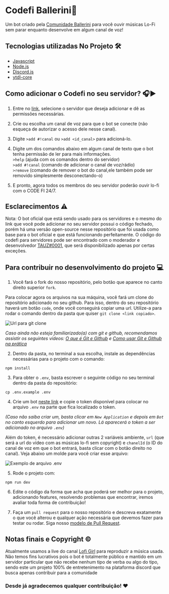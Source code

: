 # Codefi Ballerini🌃

Um bot criado pela [Comunidade Ballerini](https://discord.gg/wagxzStdcR) para você ouvir músicas Lo-Fi sem parar enquanto desenvolve em algum canal de voz!

## Tecnologias utilizadas No Projeto 🛠️

- [Javascript](https://www.javascript.com/)
- [Node.js](https://nodejs.org/en/)
- [Discord.js](https://discord.js.org/#/)
- [ytdl-core](https://www.npmjs.com/package/ytdl-core)

## Como adicionar o Codefi no seu servidor? 🎧▶

1. Entre no [link](https://discord.com/oauth2/authorize?client_id=872175056502001735&scope=bot&permissions=3149056), selecione o servidor que deseja adicionar e dê as permissões necessárias.<br>
2. Crie ou escolha um canal de voz para que o bot se conecte (não esqueça de autorizar o acesso dele nesse canal).<br>
3. Digite `>add #!canal` ou `>add <id_canal>` para adicioná-lo.<br>
4. Digite um dos comandos abaixo em algum canal de texto que o bot tenha permissão de ler para mais informações.<br>
`>help` (ajuda com os comandos dentro do servidor)<br>
`>add #!canal` (comando de adicionar o canal de voz/rádio)<br>
`>remove` (comando de remover o bot do canal,ele também pode ser removido simplesmente desconectando-o)<br>

5. E pronto, agora todos os membros do seu servidor poderão ouvir lo-fi com o CODE FI 24/7.
## Esclarecimentos ⚠️

Nota: O bot oficial que está sendo usado para os servidores e o mesmo do link que você pode adicionar no seu servidor possui o código fechado, porém há uma versão open-source nesse repositório que foi usada como base para o bot oficial e que está funcionando perfeitamente. O código do codefi para servidores pode ser encontrado com o moderador e desenvolvedor [TAUZ#0001](https://discord.com/users/454059471765766156/), que será disponibilizado apenas por certas exceções.
## Para contribuir no desenvolvimento do projeto 💻

1. Você fará o fork do nosso repositório, pelo botão que aparece no canto direito superior `fork`.

Para colocar agora os arquivos na sua máquina, você fará um clone do repositório adicionado no seu github. Para isso, dentro do seu repositório haverá um botão `code`, onde você conseguirá copiar uma url. Utilize-a para rodar o comando dentro da pasta que quiser `git clone <link copiado>`.

![Url para git clone](https://media.discordapp.net/attachments/815597906622021632/859069020241264652/unknown.png)

_Caso ainda não esteja familiarizado(a) com git e github, recomendamos assistir os seguintes vídeos: [O que é Git e Github](https://www.youtube.com/watch?v=DqTITcMq68k) e [Como usar Git e Github na prática](https://www.youtube.com/watch?v=UBAX-13g8OM)_

2. Dentro da pasta, no terminal a sua escolha, instale as dependências necessárias para o projeto com o comando:
```
npm install
```

3. Para obter o `.env`, basta escrever o seguinte código no seu terminal dentro da pasta do repositório:

```
cp .env.example .env
```
4. Crie um bot [neste link](https://discord.com/developers/applications/) e copie o token disponível para colocar no arquivo `.env` na parte que fica localizado o token. <br>

_(Caso não saiba criar um, basta clicar em `New Application` e depois em `Bot` no canto esquerdo para adicionar um novo. Lá aparecerá o token a ser adicionado no arquivo `.env`)_

Além do token, é necessário adicionar outras 2 variáveis ambiente, `url` (que será a url do vídeo com as músicas lo-fi sem copyright) e `chanelId` (o ID do canal de voz em que o bot entrará, basta clicar com o botão direito no canal). Veja abaixo um molde para você criar esse arquivo:

![Exemplo de arquivo .env](https://media.discordapp.net/attachments/815597906622021632/859055318927278100/unknown.png)


5. Rode o projeto com:
```
npm run dev
```
6. Edite o código da forma que acha que poderá ser melhor para o projeto, adicionando features, resolvendo problemas que encontrar, iremos avaliar toda forma de contribuição!

7. Faça um `pull request` para o nosso repositório e descreva exatamente o que você alterou e qualquer ação necessária que devemos fazer para testar ou rodar. Siga nosso [modelo de Pull Request](https://github.com/Ballerini-Server/Codefi/blob/main/.github/pull_request_template.md).

## Notas finais e Copyright ©️

Atualmente usamos a live do canal [Lofi Girl](https://www.youtube.com/channel/UCSJ4gkVC6NrvII8umztf0Ow) para reproduzir a música usada. Não temos fins lucrativos pois o bot é totalmente público e mantido em um servidor particular que não recebe nenhum tipo de verba ou algo do tipo, sendo este um projeto 100% de entretenimento na plataforma discord que busca apenas contribuir para a comunidade

### Desde já agradecemos qualquer contribuição! ❤
